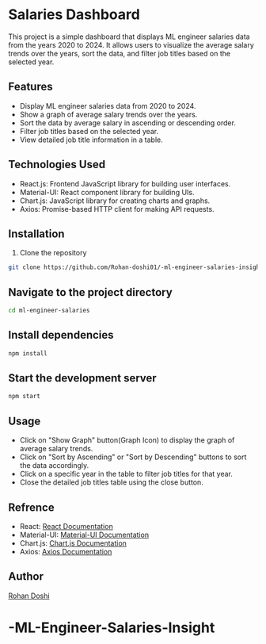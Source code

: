 
# Salaries Dashboard

This project is a simple dashboard that displays ML engineer salaries data from the years 2020 to 2024. It allows users to visualize the average salary trends over the years, sort the data, and filter job titles based on the selected year.

## Features

- Display ML engineer salaries data from 2020 to 2024.
- Show a graph of average salary trends over the years.
- Sort the data by average salary in ascending or descending order.
- Filter job titles based on the selected year.
- View detailed job title information in a table.

## Technologies Used

- React.js: Frontend JavaScript library for building user interfaces.
- Material-UI: React component library for building UIs.
- Chart.js: JavaScript library for creating charts and graphs.
- Axios: Promise-based HTTP client for making API requests.

## Installation

1. Clone the repository

```bash
git clone https://github.com/Rohan-doshi01/-ml-engineer-salaries-insight.git
```

## Navigate to the project directory

```bash
cd ml-engineer-salaries
```

## Install dependencies

```bash
npm install
```

## Start the development server

```bash
npm start
```
## Usage
- Click on "Show Graph" button(Graph Icon) to display the graph of average salary trends.
- Click on "Sort by Ascending" or "Sort by Descending" buttons to sort the data accordingly.
- Click on a specific year in the table to filter job titles for that year.
- Close the detailed job titles table using the close button.

## Refrence
- React: [React Documentation](https://legacy.reactjs.org/docs/getting-started.html)
- Material-UI: [Material-UI Documentation](https://mui.com/)
- Chart.js: [Chart.js Documentation](https://www.chartjs.org/docs/latest/)
- Axios: [Axios Documentation](https://axios-http.com/docs/intro)

## Author
[Rohan Doshi](https://github.com/Rohan-doshi01)
# -ML-Engineer-Salaries-Insight
